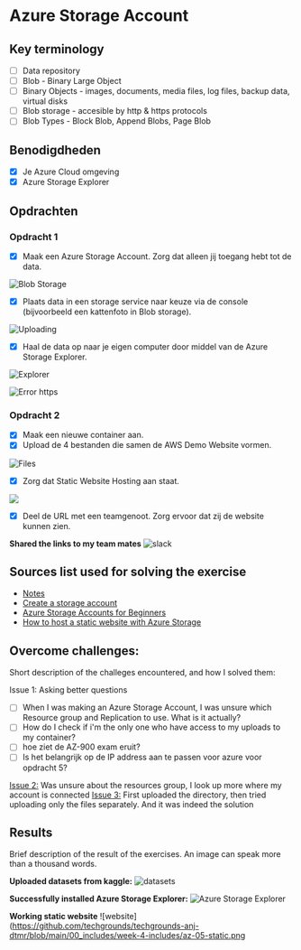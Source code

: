 # Azure Storage Account

## Key terminology

- [ ] Data repository
- [ ] Blob - Binary Large Object
- [ ] Binary Objects - images, documents, media files, log files, backup data, virtual disks
- [ ] Blob storage - accesible by http & https protocols
- [ ] Blob Types - Block Blob, Append Blobs, Page Blob

## Benodigdheden

- [x] Je Azure Cloud omgeving
- [x] Azure Storage Explorer

## Opdrachten

### Opdracht 1

- [x] Maak een Azure Storage Account. Zorg dat alleen jij toegang hebt tot de data.

![Blob Storage](https://github.com/techgrounds/techgrounds-anj-dtmr/blob/main/00_includes/week-4-includes/az-05-storage.png)

- [x] Plaats data in een storage service naar keuze via de console (bijvoorbeeld een kattenfoto in Blob storage).

![Uploading](https://github.com/techgrounds/techgrounds-anj-dtmr/blob/main/00_includes/week-4-includes/az-05-blob-uploading.png)

- [x] Haal de data op naar je eigen computer door middel van de Azure Storage Explorer.

![Explorer](https://github.com/techgrounds/techgrounds-anj-dtmr/blob/main/00_includes/week-4-includes/az-05-explorer.png)

![Error https](https://github.com/techgrounds/techgrounds-anj-dtmr/blob/main/00_includes/week-4-includes/az-05-https.png)


### Opdracht 2

- [x] Maak een nieuwe container aan.
- [x] Upload de 4 bestanden die samen de AWS Demo Website vormen.

![Files](https://github.com/techgrounds/techgrounds-anj-dtmr/blob/main/00_includes/week-4-includes/az-05-web-files.png)

- [x] Zorg dat Static Website Hosting aan staat.

![](https://github.com/techgrounds/techgrounds-anj-dtmr/blob/main/00_includes/week-4-includes/az-05-website.png)

- [x] Deel de URL met een teamgenoot. Zorg ervoor dat zij de website kunnen zien.

**Shared the links to my team mates**
![slack](https://github.com/techgrounds/techgrounds-anj-dtmr/blob/main/00_includes/week-4-includes/az-05-slack.png)


## Sources list used for solving the exercise

- [Notes](https://drive.google.com/drive/folders/1OtQ_wYxGEuVkk2XZKPJAU1GY6BQS7u8k)
- [Create a storage account](https://learn.microsoft.com/nl-nl/azure/storage/common/storage-account-create?tabs=azure-portal)
- [Azure Storage Accounts for Beginners](https://www.youtube.com/watch?v=Up9yAWmJ6b0)
- [How to host a static website with Azure Storage](https://www.youtube.com/watch?v=gYpNC_tdbQQ)

## Overcome challenges:

Short description of the challeges encountered, and how I solved them:

Issue 1: Asking better questions

- [ ] When I was making an Azure Storage Account, I was unsure which Resource group and Replication to use. What is it actually?
- [ ] How do I check if i'm the only one who have access to my uploads to my container?
- [ ] hoe ziet de AZ-900 exam eruit?
- [ ] Is het belangrijk op de IP address aan te passen voor azure voor opdracht 5?

[Issue 2:](https://github.com/techgrounds/techgrounds-anj-dtmr/blob/main/00_includes/week-4-includes/az-05-issue2-resourcegrp.png) Was unsure about the resources group, I look up more where my account is connected
[Issue 3:](https://github.com/techgrounds/techgrounds-anj-dtmr/blob/main/00_includes/week-4-includes/az-05-issue3.png) First uploaded the directory, then tried uploading only the files separately. And it was indeed the solution


## Results

Brief description of the result of the exercises. An image can speak more than a thousand words.

**Uploaded datasets from kaggle:**
![datasets](https://github.com/techgrounds/techgrounds-anj-dtmr/blob/main/00_includes/week-4-includes/az-05-datasets.png)

**Successfully installed Azure Storage Explorer:**
![Azure Storage Explorer](https://github.com/techgrounds/techgrounds-anj-dtmr/blob/main/00_includes/week-4-includes/az-05-install.png)

**Working static website**
![website](https://github.com/techgrounds/techgrounds-anj-dtmr/blob/main/00_includes/week-4-includes/az-05-static.png
